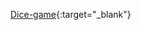 <!-- # https://akosijose.github.io/dice-game/ -->

[Dice-game](https://akosijose.github.io/dice-game/){:target="\_blank"}
